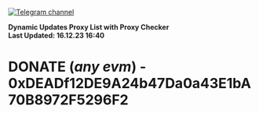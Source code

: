 [![Telegram channel](https://img.shields.io/endpoint?url=https://runkit.io/damiankrawczyk/telegram-badge/branches/master?url=https://t.me/n4z4v0d)](https://t.me/n4z4v0d) 

**Dynamic Updates Proxy List with Proxy Checker**  
**Last Updated: 16.12.23 16:40**

# DONATE (_any evm_) - 0xDEADf12DE9A24b47Da0a43E1bA70B8972F5296F2
